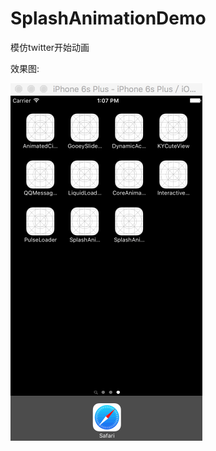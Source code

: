 # SplashAnimationDemo
模仿twitter开始动画

效果图:

![image](https://github.com/justForL/SplashAnimationDemo/blob/master/QQMessageCountDemo.gif)
